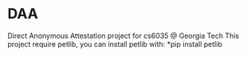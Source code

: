 # DAA
Direct Anonymous Attestation project for cs6035 @ Georgia Tech
This project require petlib, you can install petlib with:
*pip install petlib
